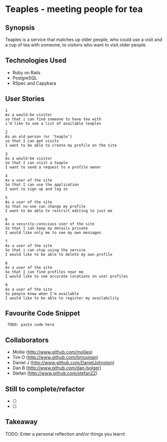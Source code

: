 Teaples - meeting people for tea
=======================

## Synopsis

Teaples is a service that matches up older people, who could use a visit and a cup of tea with someone, to visitors who want to visit older people.

## Technologies Used

- Ruby on Rails
- PostgreSQL
- RSpec and Capybara

## User Stories

```
1
As a would-be visitor
so that i can find someone to have tea with
i’d like to see a list of available teaples

2
As an old person (or ‘teaple’)
so that I can get visits
I want to be able to create my profile on the site

3
As a would-be visitor
So that I can visit a teaple
I want to send a request to a profile owner

4
As a user of the site
So that I can use the application
I want to sign up and log in

5
As a user of the site
So that no-one can change my profile
I want to be able to restrict editing to just me

6
As a security-conscious user of the site
So that I can keep my details private
I would like only me to see my own messages

7
As a user of the site
So that i can stop using the service
I would like to be able to delete my own profile

8
As a user of the site
So that I can find profiles near me
I would like to see accurate locations on user profiles

9
As a user of the site
So people know when I'm available
I would like to be able to register my availability

```

## Favourite Code Snippet

~~~
 TODO: paste code here
~~~

## Collaborators

- Mollie (http://www.github.com/mollies)
- Tim O (http://www.github.com/timoxman)
- Daniel J (http://www.github.com/DanielJohnston)
- Dan B (http://www.github.com/dan-bolger)
- Stefan (http://www.github.com/stefan22)

## Still to complete/refactor

- [ ]
- [ ]

## Takeaway

TODO: Enter a personal reflection and/or things you learnt

